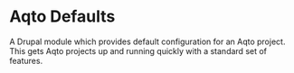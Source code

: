# Aqto Defaults
A Drupal module which provides default configuration for an Aqto project. This gets Aqto projects up and running quickly with a standard set of features.